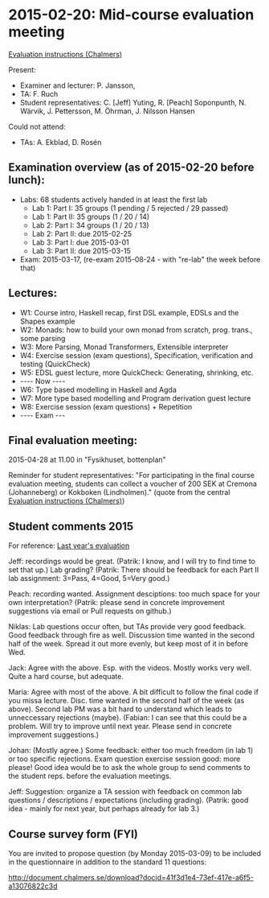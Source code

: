 # 2015-02-20: Mid-course evaluation meeting

[Evaluation instructions (Chalmers)](https://student.portal.chalmers.se/en/chalmersstudies/courseinformation/courseevaluation/Pages/default.aspx)

Present:
* Examiner and lecturer: P. Jansson, 
* TA: F. Ruch
* Student representatives: C. [Jeff] Yuting, R. [Peach] Soponpunth, N. Wärvik, J. Pettersson, M. Öhrman, J. Nilsson Hansen

Could not attend:
* TAs: A. Ekblad, D. Rosén

## Examination overview (as of 2015-02-20 before lunch):
* Labs: 68 students actively handed in at least the first lab
    * Lab 1: Part I:  35 groups (1 pending / 5 rejected / 29 passed)
    * Lab 1: Part II: 35 groups (1 / 20 / 14)
    * Lab 2: Part I:  34 groups (1 / 20 / 13)
    * Lab 2: Part II: due 2015-02-25
    * Lab 3: Part I:  due 2015-03-01
    * Lab 3: Part II: due 2015-03-15
* Exam: 2015-03-17, (re-exam 2015-08-24 - with "re-lab" the week before that)

## Lectures:
* W1: Course intro, Haskell recap, first DSL example, EDSLs and the Shapes example
* W2: Monads: how to build your own monad from scratch, prog. trans., some parsing
* W3: More Parsing, Monad Transformers, Extensible interpreter
* W4: Exercise session (exam questions), Specification, verification and testing (QuickCheck)
* W5: EDSL guest lecture, more QuickCheck: Generating, shrinking, etc.
* ---- Now ----
* W6: Type based modelling in Haskell and Agda
* W7: More type based modelling and Program derivation guest lecture
* W8: Exercise session (exam questions) + Repetition
* ---- Exam ---

## Final evaluation meeting:

2015-04-28 at 11.00 in "Fysikhuset, bottenplan"

Reminder for student representatives: "For participating in the final course evaluation meeting, students can collect a voucher of 200 SEK at Cremona (Johanneberg) or Kokboken (Lindholmen)." (quote from the central [Evaluation instructions (Chalmers)](https://student.portal.chalmers.se/en/chalmersstudies/courseinformation/courseevaluation/Pages/default.aspx))

## Student comments 2015

For reference: [Last year's evaluation](http://www.cse.chalmers.se/edu/course/afp/eval.html#apr2014)

Jeff: recordings would be great. (Patrik: I know, and I will try to find time to set that up.) Lab grading? (Patrik: There should be feedback for each Part II lab assignment: 3=Pass, 4=Good, 5=Very good.)

Peach: recording wanted. Assignment desciptions: too much space for your own interpretation? (Patrik: please send in concrete improvement suggestions via email or Pull requests on github.)

Niklas: Lab questions occur often, but TAs provide very good feedback. Good feedback through fire as well. Discussion time wanted in the second half of the week. Spread it out more evenly, but keep most of it in before Wed.

Jack: Agree with the above. Esp. with the videos. Mostly works very well. Quite a hard course, but adequate.

Maria: Agree with most of the above. A bit difficult to follow the final code if you missa lecture. Disc. time wanted in the second half of the week (as above). Second lab PM was a bit hard to understand which leads to unneccessary rejections (maybe). (Fabian: I can see that this could be a problem. Will try to improve until next year. Please send in concrete improvement suggestions.)

Johan: (Mostly agree.) Some feedback: either too much freedom (in lab 1) or too specific rejections. Exam question exercise session good: more please! Good idea would be to ask the whole group to send comments to the student reps. before the evaluation meetings.

Jeff: Suggestion: organize a TA session with feedback on common lab questions / descriptions / expectations (including grading). (Patrik: good idea - mainly for next year, but perhaps already for lab 3.)

## Course survey form (FYI)

You are invited to propose question (by Monday 2015-03-09) to be included in the questionnaire in addition to the standard 11 questions:

http://document.chalmers.se/download?docid=41f3d1e4-73ef-417e-a6f5-a13076822c3d

